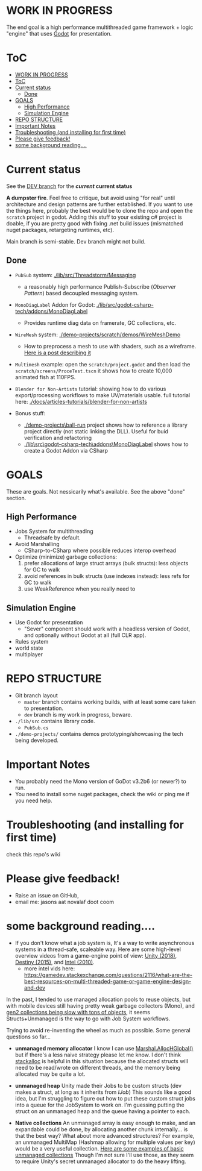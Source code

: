 # WORK IN PROGRESS
The end goal is a high performance multithreaded game framework + logic "engine" that uses [Godot](https://godotengine.org/) for presentation.


# ToC
- [WORK IN PROGRESS](#work-in-progress)
- [ToC](#toc)
- [Current status](#current-status)
  - [Done](#done)
- [GOALS](#goals)
  - [High Performance](#high-performance)
  - [Simulation Engine](#simulation-engine)
- [REPO STRUCTURE](#repo-structure)
- [Important Notes](#important-notes)
- [Troubleshooting (and installing for first time)](#troubleshooting-and-installing-for-first-time)
- [Please give feedback!](#please-give-feedback)
- [some background reading....](#some-background-reading)





# Current status
See the [DEV branch](../../tree/dev) for the ***current* current status**

**A dumpster fire**.  Feel free to critique, but avoid using "for real" until architecture and  design patterns are further established.  If you want to use the things here, probably the best would be to clone the repo and open the ```scratch``` project in godot.  Adding this stuff to your existing c# project is doable, if you are pretty good with fixing .net build issues (mismatched nuget packages, retargeting runtimes, etc). 

Main branch is semi-stable.  Dev branch might not build.  



## Done
- ```PubSub``` system:  [./lib/src/Threadstorm/Messaging](./lib/src/Threadstorm/Messaging) 
  - a reasonably high performance Publish-Subscribe (*Observer Pattern*) based decoupled messaging system.
- ```MonoDiagLabel``` Addon for Godot: [./lib/src/godot-csharp-tech/addons/MonoDiagLabel](./lib/src/godot-csharp-tech/addons/MonoDiagLabel)
  - Provides runtime diag data on framerate, GC collections, etc.
- ```WireMesh``` system:  [./demo-projects/scratch/demos/WireMeshDemo](./demo-projects/scratch/demos/WireMeshDemo)
  - How to preprocess a mesh to use with shaders, such as a wireframe.   [Here is a post describing it](https://godotforums.org/discussion/22031/wireframe-generator-for-godot-c-shader-source-in-thread#latest)
- ```Multimesh``` example: open the ```scratch/project.godot``` and then load the ```scratch/screens/ProceTest.tscn```  it shows how to create 10,000 animated fish at 110FPS.
- ```Blender for Non-Artists``` tutorial:  showing how to do various export/processing workflows to make UV/materials usable.   full tutorial here:  [./docs/articles-tutorials/blender-for-non-artists](./docs/articles-tutorials/blender-for-non-artists)

- Bonus stuff:
  - [./demo-projects\ball-run](./demo-projects\ball-run) project shows how to reference a library project directly (not static linking the DLL).   Useful for buid verification and refactoring
  - [./lib\src\godot-csharp-tech\addons\MonoDiagLabel](./lib\src\godot-csharp-tech\addons\MonoDiagLabel) shows how to create a Godot Addon via CSharp



GOALS
========
These are goals.  Not nessicarily what's available.  See the above "done" section.

High Performance
------------
- Jobs System for multithreading
  - Threadsafe by default.
- Avoid Marshalling
  - CSharp-to-CSharp where possible reduces interop overhead
- Optimize (minimize) garbage collections:
  1. prefer allocations of large struct arrays (bulk structs):  less objects for GC to walk
  2. avoid references in bulk structs   (use indexes instead): less refs for GC to walk
  3. use WeakReference<T> when you really need to

Simulation Engine
------------
- Use Godot for presentation
  - "Sever" component should work with a headless version of Godot, and optionally without Godot at all (full CLR app).
- Rules system
- world state
- multiplayer

REPO STRUCTURE
==============

- Git branch layout
   - ```master``` branch contains working builds, with at least some care taken to presentation.  
   - ```dev``` branch is my work in progress, beware.
- ```./lib/src``` contains library code. 
   - ```PubSub.cs``` 
- ```./demo-projects/``` contains demos prototyping/showcasing the tech being developed.



Important Notes
====
- You probably need the Mono version of GoDot v3.2b6 (or newer?) to run.
- You need to install some nuget packages, check the wiki or ping me if you need help.





Troubleshooting (and installing for first time)
====
check this repo's wiki


Please give feedback!
==============
- Raise an issue on GitHub,
- email me: jasons aat novalaf doot coom


# some background reading....

- If you don't know what a job system is, It's a way to write asynchronous systems in a thread-safe, scaleable way.  Here are some high-level overview videos from a game-engine point of view:  [Unity (2018)](https://youtu.be/kwnb9Clh2Is), [Destiny (2015)](https://www.gdcvault.com/play/1022164/Multithreading-the-Entire-Destiny), and [Intel (2010)](https://www.youtube.com/watch?v=1sAR3WHzJEM).
  - more intel vids here: https://gamedev.stackexchange.com/questions/2116/what-are-the-best-resources-on-multi-threaded-game-or-game-engine-design-and-dev

In the past, I tended to use managed allocation pools to reuse objects, but with mobile devices still having pretty weak garbage collectors (Mono), and [gen2 collections being slow with tons of objects](https://stackoverflow.com/a/15294458), it seems Structs+Unmanaged is the way to go with Job System workflows.

Trying to avoid re-inventing the wheel as much as possible.  Some general questions so far...

* **unmanaged memory allocator** I know I can use [Marshal.AllocHGlobal()](https://docs.microsoft.com/en-us/dotnet/api/system.runtime.interopservices.marshal.allochglobal?view=netframework-4.8) but if there's a less naive strategy please let me know.  I don't think [stackalloc](https://docs.microsoft.com/en-us/dotnet/csharp/language-reference/operators/stackalloc) is helpful in this situation because the allocated structs will need to be read/wrote on different threads, and the memory being allocated may be quite a lot.
* **unmanaged heap** Unity made their Jobs to be custom structs (dev makes a struct, at long as it inherits from *IJob*)  This sounds like a good idea, but I'm struggling to figure out how to put these custom struct jobs into a queue for the JobSystem to work on.  I'm guessing putting the struct on an unmanaged heap and the queue having a pointer to each.

* **Native collections**  An unmanaged array is easy enough to make, and an expandable could be done, by allocating another chunk internally... is that the best way?  What about more advanced structures?  For example, an unmanaged MultiMap (Hashmap allowing for multiple values per key) would be a very useful collection. [Here are some examples of basic unmanaged collections](https://github.com/jacksondunstan/NativeCollections) Though I'm not sure I'll use those, as they seem to require Unity's secret unmanaged allocator to do the heavy lifting.
